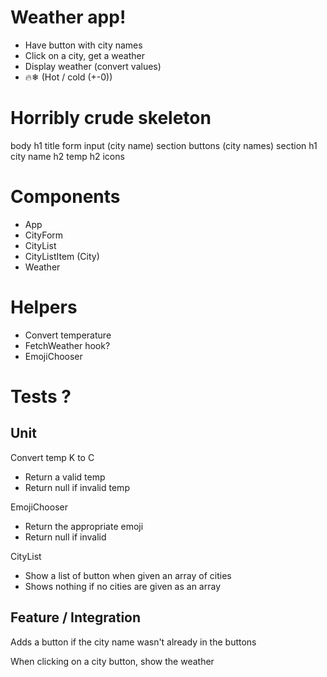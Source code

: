 # Weather app!

- Have button with city names
- Click on a city, get a weather
- Display weather (convert values)
- 🔥❄ (Hot / cold (+-0))


# Horribly crude skeleton

body
  h1 title
  form
    input (city name)
  section
    buttons (city names)
  section
    h1 city name
    h2 temp
    h2 icons

  
# Components

- App
- CityForm
- CityList
- CityListItem (City)
- Weather

# Helpers

- Convert temperature
- FetchWeather hook?
- EmojiChooser
  
# Tests ?

## Unit

Convert temp K to C
  - Return a valid temp
  - Return null if invalid temp

EmojiChooser
  - Return the appropriate emoji
  - Return null if invalid

CityList
  - Show a list of button when given an array of cities
  - Shows nothing if no cities are given as an array

## Feature / Integration

Adds a button if the city name wasn't already in the buttons

When clicking on a city button, show the weather